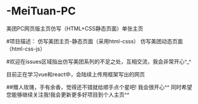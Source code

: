 # -MeiTuan-PC
美团PC网页版主页仿写（HTML+CSS静态页面）单张主页

#项目描述： 仿写美团主页-静态页面（采用html-csss） 仿写美团动态页面（html-css-js）

#欢迎在issues区域指出仿写美团系列的不足之处，互相交流，我会非常开心^_^

目前正在学习vue和react中，会陆续上传用框架写出的网页

##赠人玫瑰，手有余香，觉得还不错就给顺手点个星吧! 我会很开心^^ 同时希望您能够继续关注我!我会更新更多好项目到个人主页^^
